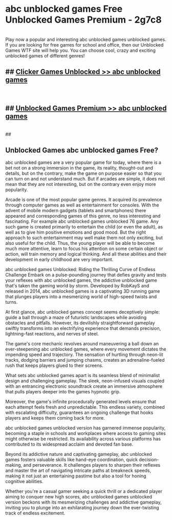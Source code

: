 # abc unblocked games  Free Unblocked Games Premium - 2g7c8 <br>
<br>
Play now a popular and interesting abc unblocked games unblocked games. If you are looking for free games for school and office, then our Unblocked Games WTF site will help you. You can choose cool, crazy and exciting unblocked games of different genres!


## ##  [Clicker Games Unblocked >> abc unblocked games](http://freeplayer.one?title=abc_unblocked_games&ref=UGames)
  <br>

##  ## [Unblocked Games Premium >> abc unblocked games](http://freeplayer.one?title=abc_unblocked_games&ref=UGames)
  <br>
  ##



## Unblocked Games abc unblocked games Free?

abc unblocked games are a very popular game for today, where there is a bet not on a strong immersion in the game, its reality, thought-out and details, but on the contrary, make the game on purpose easier so that you can turn on and not understand much. But if arcades are simple, it does not mean that they are not interesting, but on the contrary even enjoy more popularity.

Arcade is one of the most popular game genres. It acquired its prevalence through computer games as well as entertainment for consoles. With the advent of mobile modern gadgets (tablets and smartphones) there appeared and corresponding games of this genre, no less interesting and fascinating. For example abc unblocked games unblocked 76 game. Any such game is created primarily to entertain the child (or even the adult), as well as to give him positive emotions and good mood. But the right approach to such entertainment may well make them not only exciting, but also useful for the child. Thus, the young player will be able to become much more attentive, learn to focus his attention on some certain object or action, will train memory and logical thinking. And all these abilities and their development in early childhood are very important.

abc unblocked games Unblocked: Riding the Thrilling Curve of Endless Challenge
Embark on a pulse-pounding journey that defies gravity and tests your reflexes with abc unblocked games, the addictive unblocked game that's taken the gaming world by storm. Developed by RobKayS and released in 2014, abc unblocked games is a captivating 3D running game that plunges players into a mesmerizing world of high-speed twists and turns.

At first glance, abc unblocked games concept seems deceptively simple: guide a ball through a maze of futuristic landscapes while avoiding obstacles and pitfalls. However, its devilishly straightforward gameplay swiftly transforms into an electrifying experience that demands precision, lightning-fast reactions, and nerves of steel.

The game's core mechanic revolves around maneuvering a ball down an ever-steepening abc unblocked games, where every movement dictates the impending speed and trajectory. The sensation of hurtling through neon-lit tracks, dodging barriers and jumping chasms, creates an adrenaline-fueled rush that keeps players glued to their screens.

What sets abc unblocked games apart is its seamless blend of minimalist design and challenging gameplay. The sleek, neon-infused visuals coupled with an entrancing electronic soundtrack create an immersive atmosphere that pulls players deeper into the games hypnotic grip.

Moreover, the game's infinite procedurally generated levels ensure that each attempt feels fresh and unpredictable. This endless variety, combined with escalating difficulty, guarantees an ongoing challenge that hooks players and keeps them coming back for more.

abc unblocked games unblocked version has garnered immense popularity, becoming a staple in schools and workplaces where access to gaming sites might otherwise be restricted. Its availability across various platforms has contributed to its widespread acclaim and devoted fan base.

Beyond its addictive nature and captivating gameplay, abc unblocked games fosters valuable skills like hand-eye coordination, quick decision-making, and perseverance. It challenges players to sharpen their reflexes and master the art of navigating intricate paths at breakneck speeds, making it not just an entertaining pastime but also a tool for honing cognitive abilities.

Whether you're a casual gamer seeking a quick thrill or a dedicated player aiming to conquer new high scores, abc unblocked games unblocked version beckons with its mesmerizing challenges and addictive gameplay, inviting you to plunge into an exhilarating journey down the ever-twisting track of endless excitement.